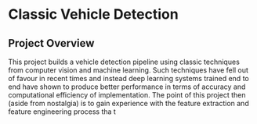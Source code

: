 # Classic Vehicle Detection

## Project Overview

This project builds a vehicle detection pipeline using classic techniques from computer vision and machine learning. Such techniques have fell out of favour in recent times and instead deep learning systems trained end to end have shown to produce better performance in terms of accuracy and computational efficiency of implementation. The point of this project then (aside from nostalgia) is to gain experience with the feature extraction and feature engineering process tha t
<!--stackedit_data:
eyJoaXN0b3J5IjpbLTEwMDYyNjQyMjFdfQ==
-->